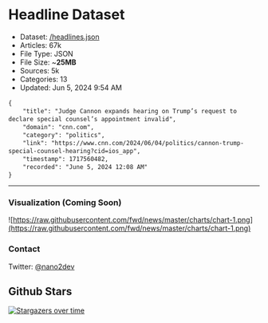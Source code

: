 # Headline Dataset

- Dataset: [/headlines.json](https://raw.githubusercontent.com/fwd/news/master/headlines.json) 
- Articles: 67k
- File Type: JSON
- File Size: ~**25MB**
- Sources: 5k
- Categories: 13
- Updated: Jun 5, 2024 9:54 AM

```
{
    "title": "Judge Cannon expands hearing on Trump’s request to declare special counsel’s appointment invalid",
    "domain": "cnn.com",
    "category": "politics",
    "link": "https://www.cnn.com/2024/06/04/politics/cannon-trump-special-counsel-hearing?cid=ios_app",
    "timestamp": 1717560482,
    "recorded": "June 5, 2024 12:08 AM"
}
```

---

### Visualization (Coming Soon)

![https://raw.githubusercontent.com/fwd/news/master/charts/chart-1.png](https://raw.githubusercontent.com/fwd/news/master/charts/chart-1.png)

### Contact 

Twitter: [@nano2dev](https://twitter.com/nano2dev)

## Github Stars

[![Stargazers over time](https://starchart.cc/fwd/news.svg)](https://starchart.cc/fwd/news)
